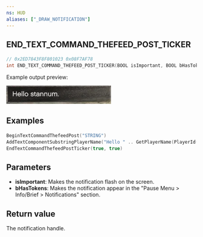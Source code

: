```yaml
---
ns: HUD
aliases: ["_DRAW_NOTIFICATION"]
---
```

## END_TEXT_COMMAND_THEFEED_POST_TICKER

```c
// 0x2ED7843F8F801023 0x08F7AF78
int END_TEXT_COMMAND_THEFEED_POST_TICKER(BOOL isImportant, BOOL bHasTokens);
```

Example output preview:

![](./EndTextCommandThefeedPostTicker/jpUdMTP.webp)


## Examples
```lua
BeginTextCommandThefeedPost("STRING")
AddTextComponentSubstringPlayerName("Hello " .. GetPlayerName(PlayerId()) .. ".")
EndTextCommandThefeedPostTicker(true, true)
```

## Parameters
* **isImportant**: Makes the notification flash on the screen.
* **bHasTokens**: Makes the notification appear in the "Pause Menu > Info/Brief > Notifications" section.

## Return value
The notification handle.
